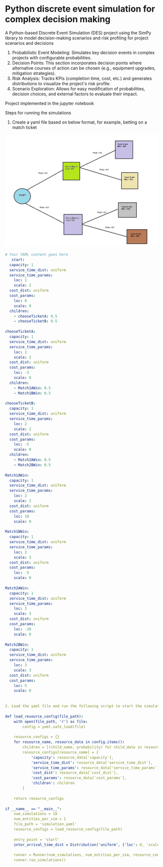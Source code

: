 # Python discrete event simulation for complex decision making 
A Python-based Discrete Event Simulation (DES) project using the SimPy library to model decision-making scenarios and risk profiling for project scenarios and decisions

1. Probabilistic Event Modeling: Simulates key decision events in complex projects with configurable probabilities.
2. Decision Points: This section incorporates decision points where alternative courses of action can be chosen (e.g., equipment upgrades, mitigation strategies).
3. Risk Analysis: Tracks KPIs (completion time, cost, etc.) and generates distributions to visualize the project's risk profile.
4. Scenario Exploration: Allows for easy modification of probabilities, decision choices, and external factors to evaluate their impact.

Project implemented in the jupyter notebook

Steps for running the simulations 

1. Create a yaml file based on below format, for example, betting on a match ticket

![Alt text](https://github.com/Asad1287/decision_trees_simulations/blob/main/image.JPG "Optional title")

```yaml
# Your YAML content goes here
   start:
  capacity: 1
  service_time_dist: uniform
  service_time_params:
    loc: 1
    scale: 2
  cost_dist: uniform
  cost_params:
    loc: 0
    scale: 0
  children:
    - chooseTicketA: 0.5
    - chooseTicketB: 0.5

chooseTicketA:
  capacity: 1
  service_time_dist: uniform
  service_time_params:
    loc: 1
    scale: 2
  cost_dist: uniform
  cost_params:
    loc: -3
    scale: 0
  children:
    - Match1AWin: 0.5
    - Match1BWin: 0.5

chooseTicketB:
  capacity: 1
  service_time_dist: uniform
  service_time_params:
    loc: 2
    scale: 2
  cost_dist: uniform
  cost_params:
    loc: -5
    scale: 0
  children:
    - Match2AWin: 0.5
    - Match2BWin: 0.5

Match1AWin:
  capacity: 1
  service_time_dist: uniform
  service_time_params:
    loc: 2
    scale: 2
  cost_dist: uniform
  cost_params:
    loc: 10
    scale: 0

Match1BWin:
  capacity: 1
  service_time_dist: uniform
  service_time_params:
    loc: 3
    scale: 3
  cost_dist: uniform
  cost_params:
    loc: -5
    scale: 0

Match2AWin:
  capacity: 1
  service_time_dist: uniform
  service_time_params:
    loc: 3
    scale: 3
  cost_dist: uniform
  cost_params:
    loc: -20
    scale: 0

Match2BWin:
  capacity: 1
  service_time_dist: uniform
  service_time_params:
    loc: 3
    scale: 3
  cost_dist: uniform
  cost_params:
    loc: 5
    scale: 0


2. Load the yaml file and run the following script to start the simulation and generate results

def load_resource_config(file_path):
    with open(file_path, 'r') as file:
        config = yaml.safe_load(file)

    resource_configs = {}
    for resource_name, resource_data in config.items():
        children = [(child_name, probability) for child_data in resource_data.get('children', []) for child_name, probability in child_data.items()]
        resource_configs[resource_name] = {
            'capacity': resource_data['capacity'],
            'service_time_dist': resource_data['service_time_dist'],
            'service_time_params': resource_data['service_time_params'],
            'cost_dist': resource_data['cost_dist'],
            'cost_params': resource_data['cost_params'],
            'children': children
        }

    return resource_configs

if __name__ == "__main__":
    num_simulations = 10
    num_entities_per_sim = 1
    file_path = 'simulation.yaml'
    resource_configs = load_resource_config(file_path)

    entry_point = 'start'
    inter_arrival_time_dist = Distribution('uniform', {'loc': 0, 'scale': 5})

    runner = Runner(num_simulations, num_entities_per_sim, resource_configs, entry_point, EntityItem, inter_arrival_time_dist)
    runner.run_simulations()
   


